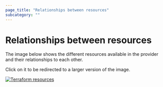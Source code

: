 ```yaml
---
page_title: "Relationships between resources"
subcategory: ""
---
```


# Relationships between resources

The image below shows the different resources available in the provider and their relationships to each other.

Click on it to be redirected to a larger version of the image.

[![Terraform resources](https://github.com/dbt-labs/terraform-provider-dbtcloud/blob/main/terraform_resources.excalidraw.png?raw=true)](https://github.com/dbt-labs/terraform-provider-dbtcloud/blob/main/terraform_resources.excalidraw.png)
